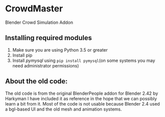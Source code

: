# CrowdMaster
Blender Crowd Simulation Addon

## Installing required modules
1. Make sure you are using Python 3.5 or greater
2. Install pip
3. Install *pymysql* using `pip install pymysql`(on some systems you may need administrator permissions)

## About the old code:
The old code is from the original BlenderPeople addon for Blender 2.42 by Harkyman
I have included it as reference in the hope that we can possibly learn a bit from it.
Most of the code is not usable because Blender 2.4 used a bgl-based UI and the old mesh and animation systems.
